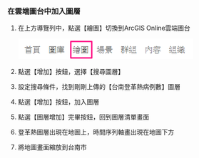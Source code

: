 ### 在雲端圖台中加入圖層

1.  在上方導覽列中，點選【繪圖】切換到ArcGIS Online雲端圖台
   
     ![](/assets/ex01/image11.png)

2.  點選【增加】按鈕，選擇【搜尋圖層】

3.  設定搜尋條件，找到剛剛上傳的【台南登革熱病例數】圖層

4.  點選【增加】按鈕，加入圖層

5.  點選【圖層增加】完畢按鈕，回到圖層清單畫面

6.  登革熱圖層出現在地圖上，時間序列軸畫出現在地圖下方

7.  將地圖畫面縮放到台南市

